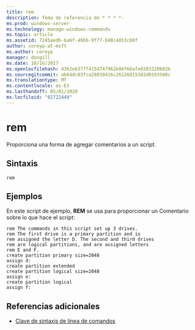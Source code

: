 ```yaml
---
title: rem
description: Tema de referencia de * * * *-
ms.prod: windows-server
ms.technology: manage-windows-commands
ms.topic: article
ms.assetid: 7245aedb-ba6f-49bb-9f77-848c4853c68f
author: coreyp-at-msft
ms.author: coreyp
manager: dongill
ms.date: 10/16/2017
ms.openlocfilehash: 4362eb37ff415d747962b86f66afe0283220b02b
ms.sourcegitcommit: ab64dc83fca28039416c26226815502d0193500c
ms.translationtype: MT
ms.contentlocale: es-ES
ms.lasthandoff: 05/01/2020
ms.locfileid: "82722449"
---
```

# <a name="rem"></a>rem



Proporciona una forma de agregar comentarios a un script.

## <a name="syntax"></a>Sintaxis

```
rem
```

## <a name="examples"></a>Ejemplos

En este script de ejemplo, **REM** se usa para proporcionar un Comentario sobre lo que hace el script:
```
rem The commands in this script set up 3 drives.
rem The first drive is a primary partition and is
rem assigned the letter D. The second and third drives
rem are logical partitions, and are assigned letters
rem E and F.
create partition primary size=2048
assign d:
create partition extended
create partition logical size=2048
assign e:
create partition logical
assign f:
```

## <a name="additional-references"></a>Referencias adicionales

- [Clave de sintaxis de línea de comandos](command-line-syntax-key.md)

